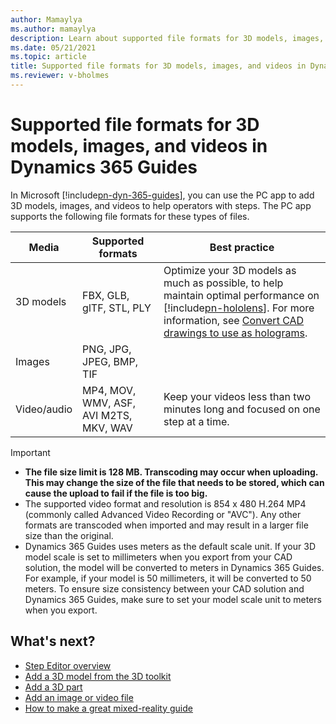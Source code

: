 ```yaml
---
author: Mamaylya
ms.author: mamaylya
description: Learn about supported file formats for 3D models, images, and videos in Microsoft Dynamics 365 Guides.
ms.date: 05/21/2021
ms.topic: article
title: Supported file formats for 3D models, images, and videos in Dynamics 365 Guides
ms.reviewer: v-bholmes
---
```


# Supported file formats for 3D models, images, and videos in Dynamics 365 Guides

In Microsoft [!include[pn-dyn-365-guides](../includes/pn-dyn-365-guides.md)], you can use the PC app to add 3D models, images, and videos to help operators with steps. The PC app  supports the following file formats for these types of files.

| Media | Supported formats | Best practice |
|-------|-------------------|---------------|
| 3D models | FBX, GLB, glTF, STL, PLY | Optimize your 3D models as much as possible, to help maintain optimal performance on [!include[pn-hololens](../includes/pn-hololens.md)]. For more information, see [Convert CAD drawings to use as holograms](author-convert-3D-models.md). |
| Images | PNG, JPG, JPEG, BMP, TIF | |
| Video/audio | MP4, MOV, WMV, ASF, AVI M2TS, MKV, WAV | Keep your videos less than two minutes long and focused on one step at a time. |

> [!IMPORTANT]
> - **The file size limit is 128 MB. Transcoding may occur when uploading. This may change the size of the file that needs to be stored, which can cause the upload to fail if the file is too big.**
> - The supported video format and resolution is 854 x 480 H.264 MP4 (commonly called Advanced Video Recording or "AVC"). Any other formats are transcoded when imported and may result in a larger file size than the original.
> - Dynamics 365 Guides uses meters as the default scale unit. If your 3D model scale is set to millimeters when you export from your CAD solution, the model will be converted to meters in Dynamics 365 Guides. For example, if your model is 50 millimeters, it will be converted to 50 meters. To ensure size consistency between your CAD solution and Dynamics 365 Guides, make sure to set your model scale unit to meters when you  export. 

## What's next?

- [Step Editor overview](pc-app-step-editor-overview.md)
- [Add a 3D model from the 3D toolkit](pc-app-add-3D-model.md)
- [Add a 3D part](pc-app-add-3D-part.md)
- [Add an image or video file](pc-app-add-media.md)
- [How to make a great mixed-reality guide](great-guide.md) 
